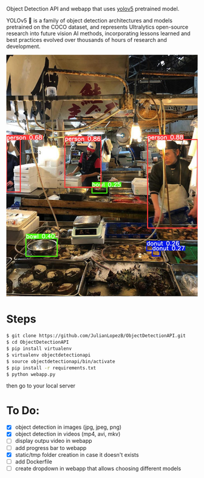 Object Detection API and webapp that uses [yolov5](https://github.com/ultralytics/yolov5) pretrained model.

YOLOv5 🚀 is a family of object detection architectures and models pretrained on the COCO dataset, and represents Ultralytics open-source research into future vision AI methods, incorporating lessons learned and best practices evolved over thousands of hours of research and development. 

![](static/example.jpg)

# Steps
```bash
$ git clone https://github.com/JulianLopezB/ObjectDetectionAPI.git
$ cd ObjectDetectionAPI
$ pip install virtualenv
$ virtualenv objectdetectionapi
$ source objectdetectionapi/bin/activate
$ pip install -r requirements.txt
$ python webapp.py
```

then go to your local server


# To Do:
- [x] object detection in images (jpg, jpeg, png)
- [x] object detection in videos (mp4, avi, mkv)
- [ ] display outpu video in webapp
- [ ] add progress bar to webapp
- [x] static/tmp folder creation in case it doesn't exists
- [ ] add Dockerfile
- [ ] create dropdown in webapp that allows choosing different models
